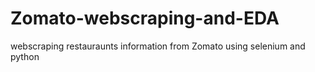 # Zomato-webscraping-and-EDA
webscraping restauraunts information from Zomato using selenium and python
